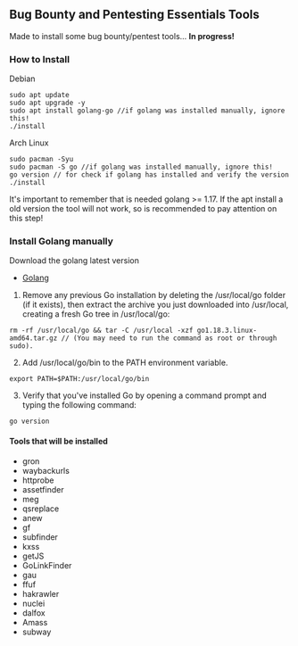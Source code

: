 ## Bug Bounty and Pentesting Essentials Tools

Made to install some bug bounty/pentest tools... **In progress!**


### How to Install
Debian
```
sudo apt update
sudo apt upgrade -y
sudo apt install golang-go //if golang was installed manually, ignore this!
./install
```
Arch Linux
```
sudo pacman -Syu
sudo pacman -S go //if golang was installed manually, ignore this!
go version // for check if golang has installed and verify the version
./install
```
It's important to remember that is needed golang >= 1.17. If the apt install a old version the tool will not work, so is recommended to pay attention on this step!

### Install Golang manually
Download the golang latest version
- [Golang](https://go.dev/doc/install)

1. Remove any previous Go installation by deleting the /usr/local/go folder (if it exists), then extract the archive you just downloaded into /usr/local, creating a fresh Go tree in /usr/local/go: 
```
rm -rf /usr/local/go && tar -C /usr/local -xzf go1.18.3.linux-amd64.tar.gz // (You may need to run the command as root or through sudo).
```
2. Add /usr/local/go/bin to the PATH environment variable. 
```
export PATH=$PATH:/usr/local/go/bin
```
3. Verify that you've installed Go by opening a command prompt and typing the following command: 
```
go version
```
#### Tools that will be installed

- gron
- waybackurls
- httprobe
- assetfinder
- meg
- qsreplace
- anew
- gf
- subfinder
- kxss
- getJS
- GoLinkFinder
- gau
- ffuf
- hakrawler
- nuclei
- dalfox
- Amass
- subway
